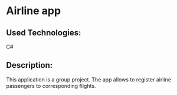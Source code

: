 # Airline app

## Used Technologies:
C#

## Description:
This application is a group project. The app allows to register airline passengers to corresponding flights.
